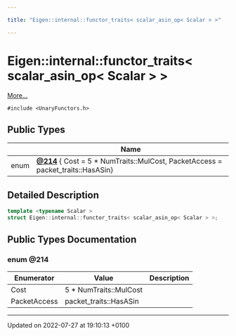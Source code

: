 ```yaml
---

title: "Eigen::internal::functor_traits< scalar_asin_op< Scalar > >"

---
```


# Eigen::internal::functor_traits< scalar_asin_op< Scalar > >



 [More...](#detailed-description)


`#include <UnaryFunctors.h>`

## Public Types

|                | Name           |
| -------------- | -------------- |
| enum| **[@214](http://example.org/classes/structeigen_1_1internal_1_1functor__traits_3_01scalar__asin__op_3_01scalar_01_4_01_4/#enum-@214)** { Cost = 5 * NumTraits<Scalar>::MulCost, PacketAccess = packet_traits<Scalar>::HasASin} |

## Detailed Description

```cpp
template <typename Scalar >
struct Eigen::internal::functor_traits< scalar_asin_op< Scalar > >;
```

## Public Types Documentation

### enum @214

| Enumerator | Value | Description |
| ---------- | ----- | ----------- |
| Cost | 5 * NumTraits<Scalar>::MulCost|   |
| PacketAccess | packet_traits<Scalar>::HasASin|   |




-------------------------------

Updated on 2022-07-27 at 19:10:13 +0100